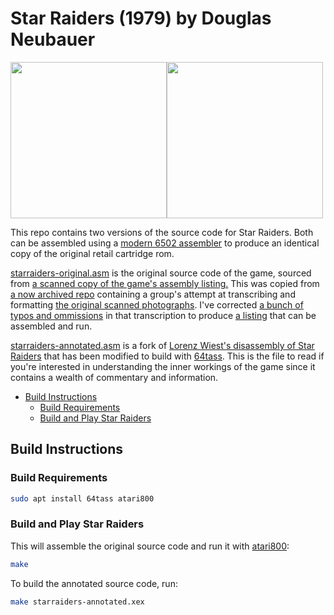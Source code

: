 # Star Raiders (1979) by Douglas Neubauer
<img src="https://user-images.githubusercontent.com/58846/130362374-c449633e-34e6-444f-ba6c-3a8e9bf49482.png" height=250><img src="https://user-images.githubusercontent.com/58846/130362369-d432b3c2-0e40-4be1-8922-6169a58ccbbf.gif" height=250>

This repo contains two versions of the source code for Star Raiders. Both can be assembled using a [modern 6502 assembler](https://64tass.sf.net) to produce an identical copy of the original retail cartridge rom.

[starraiders-original.asm](src/starraiders-original.asm) is the original source code of the game, sourced from [a scanned
copy of the game's assembly listing.](src/Atari_Star_Raiders_Source_Code.pdf) This was copied from [a now archived repo](https://github.com/XioNYC/StarRaiders) containing a group's attempt at transcribing and formatting [the original scanned photographs](src/Atari_Star_Raiders_Source_Code.pdf). I've corrected [a bunch of typos and ommissions](https://github.com/mwenge/StarRaiders/commit/465d8c856d7a7b2b0e4678723b3c0cd7edb86170) in that transcription to produce [a listing](src/starraiders-original.asm) that can be assembled and run.

[starraiders-annotated.asm](src/starraiders-annotated.asm) is a fork of [Lorenz Wiest's disassembly of Star Raiders](lwiest/StarRaiders) that has been modified to build with [64tass](https://64tass.sf.net). This is the file to read if you're interested in understanding the inner workings of the game since it contains a wealth of commentary and information.


<!-- vim-markdown-toc GFM -->

* [Build Instructions](#build-instructions)
  * [Build Requirements](#build-requirements)
  * [Build and Play Star Raiders](#build-and-play-star-raiders)

<!-- vim-markdown-toc -->
## Build Instructions

### Build Requirements
```sh
sudo apt install 64tass atari800
```

### Build and Play Star Raiders
This will assemble the original source code and run it with [atari800](https://atari800.github.io/):
```sh
make
```

To build the annotated source code, run:

```sh
make starraiders-annotated.xex
```
